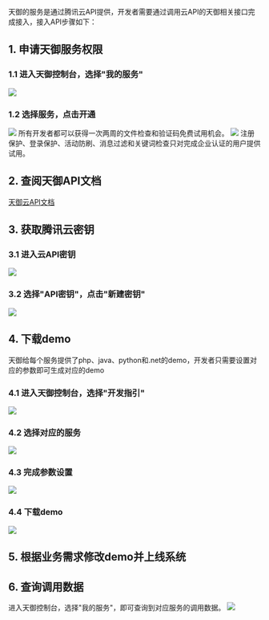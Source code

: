 天御的服务是通过腾讯云API提供，开发者需要通过调用云API的天御相关接口完成接入，接入API步骤如下：

## 1. 申请天御服务权限
### 1.1 进入天御控制台，选择"我的服务"
![](https://mccdn.qcloud.com/static/img/d9c2d3d06ee93bd0f24009b02a5aa6c4/image.png)
### 1.2 选择服务，点击开通
![](https://mccdn.qcloud.com/static/img/96682379d5d1aa30b6ea293648b0fd6a/image.png)
所有开发者都可以获得一次两周的文件检查和验证码免费试用机会。
![](https://mccdn.qcloud.com/static/img/62e542852ac449f28b64f05a9e8a2d20/image.png)
注册保护、登录保护、活动防刷、消息过滤和关键词检查只对完成企业认证的用户提供试用。

## 2. 查阅天御API文档
[天御云API文档](http://www.qcloud.com/doc/api/254/简介)

## 3. 获取腾讯云密钥
### 3.1 进入云API密钥
![](https://mccdn.qcloud.com/static/img/00596b1d0b72225e8a11f9461e2e43f8/image.png)
### 3.2 选择"API密钥"，点击"新建密钥"
![](https://mccdn.qcloud.com/static/img/06d9251f147d355a8f559949332e6ed1/image.png)

## 4. 下载demo
天御给每个服务提供了php、java、python和.net的demo，开发者只需要设置对应的参数即可生成对应的demo
### 4.1 进入天御控制台，选择"开发指引"
![](https://mccdn.qcloud.com/static/img/eff2b11bdba399121d23aa79ca8d8c3f/image.png)
### 4.2 选择对应的服务
![](https://mccdn.qcloud.com/static/img/b21fb78b08839799e47a74ae02150f4f/image.png)
### 4.3 完成参数设置
![](https://mccdn.qcloud.com/static/img/be45dda8ccaf5d74ad00a9f9e45d09e2/image.png)
### 4.4 下载demo
![](https://mccdn.qcloud.com/static/img/4c73b8c17e8d3fbfc2e568565a93234d/image.png)

## 5. 根据业务需求修改demo并上线系统

## 6. 查询调用数据
进入天御控制台，选择"我的服务"，即可查询到对应服务的调用数据。
![](https://mccdn.qcloud.com/static/img/6f41f617edc7ab1c085b095f0acbe8e9/image.png)

